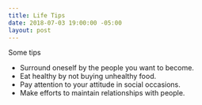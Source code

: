 ```yaml
---
title: Life Tips
date: 2018-07-03 19:00:00 -05:00
layout: post
---
```


Some tips

* Surround oneself by the people you want to become.
* Eat healthy by not buying unhealthy food.
* Pay attention to your attitude in social occasions.
* Make efforts to maintain relationships with people.
